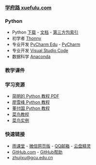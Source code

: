 ### **[学府路 xuefulu.com](http://xuefulu.com/)**

### **Python**
+ Python [下载](https://www.python.org/downloads/) - [文档](https://docs.python.org/zh-cn/3/) - [第三方包索引](https://pypi.org/)
+ 初学者 [Thonny](https://thonny.org/)
+ 专业开发 [PyCharm Edu](https://www.jetbrains.com/pycharm-edu/) - [PyCharm](http://www.jetbrains.com/pycharm/download/)
+ 专业开发 [Visual Studio Code](https://code.visualstudio.com/)
+ 数据科学 [Anaconda](https://www.anaconda.com/distribution/)

### **教学课件**
### **学习资源**
+ [简明的 Python 教程 PDF](https://legacy.gitbook.com/download/pdf/book/lenkimo/byte-of-python-chinese-edition)
+ [廖雪峰 Python 教程](https://www.liaoxuefeng.com/wiki/1016959663602400)
+ [董付国 Python 教程](https://blog.csdn.net/oh5W6HinUg43JvRhhB)
+ [菜鸟教程](https://www.runoob.com/python3/python3-tutorial.html)
+ [菜鸟实例](https://www.runoob.com/python3/python3-examples.html)

### **快速链接**
+ [雨课堂](https://www.yuketang.cn/web) - [微信网页版](https://wx.qq.com/) - [QQ邮箱](https://mail.qq.com/cgi-bin/loginpage) - [云盘精灵](https://www.yunpanjingling.com/)
+ [GitHub.com](https://github.com/login) - [GitHub帮助](https://help.github.com/cn)
+ <zhujixu@gcu.edu.cn>
